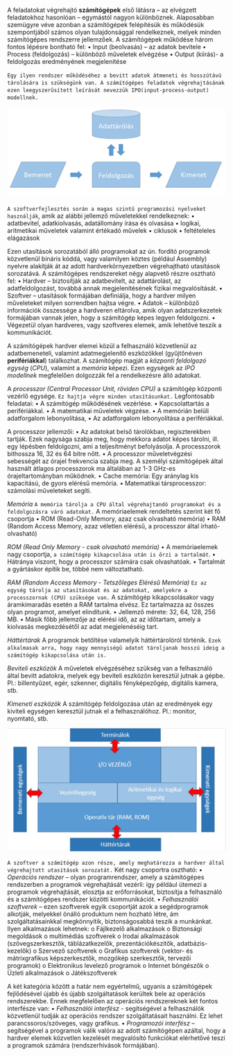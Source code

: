 A feladatokat végrehajtó **számítógépek** első látásra – az elvégzett feladatokhoz hasonlóan – egymástól nagyon különböznek. Alaposabban szemügyre véve azonban a számítógépek felépítésük és működésük szempontjából számos olyan tulajdonsággal rendelkeznek, melyek minden számítógépes rendszerre jellemzőek. A számítógépek működése három fontos lépésre bontható fel:
•	Input (beolvasás) – az adatok bevitele
•	Process (feldolgozás) – különböző műveletek elvégzése
•	Output (kiirás)- a feldolgozás eredményének megjelenítése

`Egy ilyen rendszer működéséhez a bevitt adatok átmeneti és hosszútávú tárolására is szükségünk van. A számítógépes feladatok végrehajtásának ezen leegyszerűsített leírását nevezzük IPO(input-process-output) modellnek.`

![IPO](https://github.com/tananyag/Szoftverfejlesztes-jegyzet/blob/master/1.%20Informatikai%20alapismeretek/1.1/IPO.jpg?raw=true)

`A szoftverfejlesztés során a magas szintű programozási nyelveket használják`, amik az alábbi jellemző műveletekkel rendelkeznek:
•	adatbevitel, adatkiolvasás, adatállomány írása és olvasása
•	logikai, aritmetikai műveletek valamint értékadó művelek
•	ciklusok
•	feltételeles elágazások

Ezen utasítások sorozatából álló programokat az ún. fordító programok közvetlenül bináris kóddá, vagy valamilyen köztes (például Assembly) nyelvre alakítják át az adott hardverkörnyezetben végrehajtható utasítások sorozatává. A számítógépes rendszereket négy alapvető részre osztható fel:
•	Hardver – biztosítják az adatbevitelt, az adattárolást, az adatfeldolgozást, továbbá annak megjelenítésének fizikai megvalósítását.
•	Szoftver – utasítások formájában definiálja, hogy a hardver milyen műveleteket milyen sorrendben hajtsa végre.
•	Adatok – különböző információk összessége a hardveren eltárolva, amik olyan adatszerkezetek formájában vannak jelen, hogy a számítógép képes legyen feldolgozni.
•	Végezetül olyan hardveres, vagy szoftveres elemek, amik lehetővé teszik a kommunikációt.

A számítógépek hardver elemei közül a felhasználó közvetlenül az adatbemeneteli, valamint adatmegjelenítő eszközökkel (gyűjtőnéven **perifériákkal**) találkozhat. A számítógép magját a _központi feldolgozó egység_ (_CPU_), valamint a _memória_ képezi. Ezen egységek az _IPO modellnek_ megfelelően dolgozzák fel a rendelkezésre álló adatokat.

A _processzor (Central Processor Unit, röviden CPU)_ a számítógép központi vezérlő egysége. `Ez hajtja végre minden utasításunkat.` 
Legfontosabb feladatai: 
•	A számítógép működésének vezérlése. 
•	Kapcsolattartás a perifériákkal. 
•	A matematikai műveletek végzése. 
•	A memórián belüli adatforgalom lebonyolítása, 
•	Az adatforgalom lebonyolítása a perifériákkal. 

A processzor jellemzői:
•	Az adatokat belső tárolókban, regiszterekben tartják. Ezek nagysága szabja meg, hogy mekkora adatot képes tárolni, ill. egy lépésben feldolgozni, ami a teljesítményt befolyásolja. A processzorok bithossza 16, 32 és 64 bitre nőtt.
•	A processzor műveletvégzési sebességét az órajel frekvencia szabja meg.
A személyi számítógépek által használt átlagos processzorok ma általában az 1-3 GHz-es órajeltartományban működnek. 
•	Cache memória: Egy aránylag kis kapacitású, de gyors elérésű memória.
•	Matematikai társprocesszor: számolási műveleteket segíti.

_Memória_
`A memória tárolja a CPU által végrehajtandó programokat és a feldolgozásra váró adatokat.`
A memóriaelemek rendeltetés szerint két fő csoportja
•	ROM (Read-Only Memory, azaz csak olvasható memória)
•	RAM (Random Access Memory, azaz véletlen elérésű, a processzor által írható-olvasható) 

_ROM (Read Only Memory - csak olvasható memória)_
•	A memóriaelemek nagy csoportja, `a számítógép kikapcsolása után is őrzi a tartalmát`.
•	Hátránya viszont, hogy a processzor számára csak olvashatóak. 
•	Tartalmát a gyártáskor építik be, többé nem változtatható. 

_RAM (Random Access Memory - Tetszőleges Elérésű Memória)_
`Ez az egység tárolja az utasításokat és az adatokat, amelyekre a processzornak (CPU) szüksége van.` A számítógép kikapcsolásakor vagy áramkimaradás esetén a RAM tartalma elvész. Ez tartalmazza az összes olyan programot, amelyet elindítunk.
•	Jellemző mérete: 32, 64, 128, 256 MB.
•	Másik főbb jellemzője az elérési idő, az az időtartam, amely a kiolvasás megkezdésétől az adat megjelenéséig tart. 

_Háttértárak_
A programok betöltése valamelyik háttértárolóról történik. `Ezek alkalmasak arra, hogy nagy mennyiségű adatot tároljanak hosszú ideig a számítógép kikapcsolása után is.`

_Beviteli eszközök_
A műveletek elvégzéséhez szükség van a felhasználó által bevitt adatokra, melyek egy beviteli eszközön keresztül jutnak a gépbe.  
Pl.: billentyűzet, egér, szkenner, digitális fényképezőgép, digitális kamera, stb.

_Kimeneti eszközök_
A számítógép feldolgozása után az eredmények egy kiviteli egységen keresztül jutnak el a felhasználóhoz. Pl.: monitor, nyomtató, stb.

![számítógép](https://github.com/tananyag/Szoftverfejlesztes-jegyzet/blob/master/1.%20Informatikai%20alapismeretek/1.1/SZ%C3%81M%C3%8DT%C3%93G%C3%89P.jpg?raw=true)

`A szoftver a számítógép azon része, amely meghatározza a hardver által végrehajtott utasítások sorozatát.` Két nagy csoportra osztható:
•	_Operációs rendszer_ – olyan programrendszer, amely a számítógépes rendszerben a programok végrehajtását vezérli: így például ütemezi a programok végrehajtását, elosztja az erőforrásokat, biztosítja a felhasználó és a számítógépes rendszer közötti kommunikációt.
•	_Felhasználói szoftverek_ – ezen szoftverek egyik csoportját azok a segédprogramok alkotják, melyekkel önálló produktum nem hozható létre, ám szolgáltatásainkkal megkönnyítik, biztonságosabbá teszik a munkánkat. Ilyen alkalmazások lehetnek:
o	Fájlkezelő alkalmazások
o	Biztonsági megoldások
o	multimédiás szoftverek
o	Irodai alkalmazások (szövegszerkesztők, táblázatkezelők, prezentációkészítők, adatbázis-kezelők)
o	Szervező szoftverek
o	Grafikus szoftverek (vektor- és mátrixgrafikus képszerkesztők, mozgókép szerkesztők, tervezői programok)
o	Elektronikus levelező programok
o	Internet böngészők
o	Üzleti alkalmazások
o	Játékszoftverek

A két kategória között a határ nem egyértelmű, ugyanis a számítógépek fejlődésével újabb és újabb szolgáltatások kerültek bele az operációs rendszerekbe. Ennek megfelelően az operációs rendszereknek két fontos interfésze van:
•	_Felhasználói interfész_ -  segítségével a felhasználók közvetlenül tudják az operációs rendszer szolgáltatásait használni. Ez lehet parancssoros/szöveges, vagy grafikus.
•	_Programozói interfész_ – segítségével a programok válik valóra az adott számítógépen azáltal, hogy a hardver elemek közvetlen kezelését megvalósító funkciókat elérhetővé teszi a programok számára (rendszerhívások formájában).
